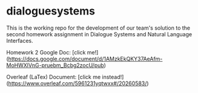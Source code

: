 # dialoguesystems

This is the working repo for the development of our team's solution to the second homework assignment in Dialogue Systems and Natural Language Interfaces. 

Homework 2 Google Doc: [click me!]
(https://docs.google.com/document/d/1AMzkEkQKY37AeAfm-MoHWXlVnG-pruebm_Bcbg2zocU/pub)

Overleaf (LaTex) Document: [click me instead!]
(https://www.overleaf.com/5961231yqtwxx#/20260583/)